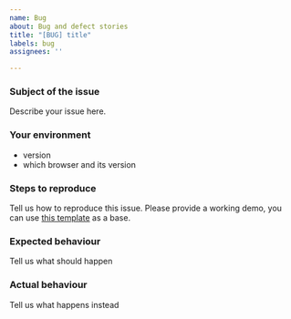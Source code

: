 ```yaml
---
name: Bug
about: Bug and defect stories
title: "[BUG] title"
labels: bug
assignees: ''

---
```


### Subject of the issue

Describe your issue here.

### Your environment

-   version
-   which browser and its version

### Steps to reproduce

Tell us how to reproduce this issue. Please provide a working demo, you can use [this template](https://plnkr.co/edit/XorWgI?p=preview) as a base.

### Expected behaviour

Tell us what should happen

### Actual behaviour

Tell us what happens instead
